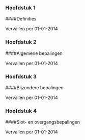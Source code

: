 <meta http-equiv='Content-Type' content='text/html; charset=utf-8' />

### Hoofdstuk  1  

####Definities

Vervallen per 01-01-2014 

### Hoofdstuk  2  

####Algemene bepalingen

Vervallen per 01-01-2014 

### Hoofdstuk  3  

####Bijzondere bepalingen

Vervallen per 01-01-2014 

### Hoofdstuk  4  

####Slot- en overgangsbepalingen

Vervallen per 01-01-2014 

